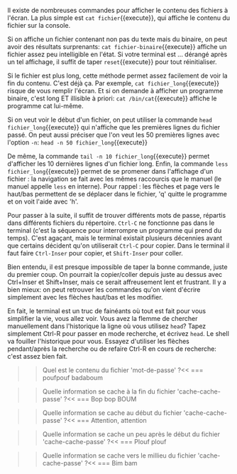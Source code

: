 Il existe de nombreuses commandes pour afficher le contenu des
fichiers à l'écran. La plus simple est ```cat fichier```{{execute}},
qui affiche le contenu du fichier sur la console. 

Si on affiche un fichier contenant non pas du texte mais du binaire,
on peut avoir des résultats surprenants: 
```cat fichier-binaire```{{execute}} affiche un fichier assez peu
intelligible en l'état. Si votre terminal est ... dérangé après un tel
affichage, il suffit de taper ```reset```{{execute}} pour tout
réinitialiser. 

Si le fichier est plus long, cette méthode permet assez facilement de
voir la fin du contenu. C'est déjà ça. Par exemple, 
```cat fichier_long```{{execute}} risque de vous remplir l'écran. Et
si on demande à afficher un programme binaire, c'est long ET illisible
à priori: ```cat /bin/cat```{{execute}} affiche le programme cat
lui-même. 

Si on veut voir le début d'un fichier, on peut utiliser la commande 
```head fichier_long```{{execute}} qui n'affiche que les premières
lignes du fichier passé. On peut aussi préciser que l'on veut les 50
premières lignes avec l'option ``-n``: ```head -n 50 fichier_long```{{execute}}

De même, la commande ```tail -n 10 fichier_long```{{execute}} permet
d'afficher les 10 dernières lignes d'un fichier long.
Enfin, la commande ```less fichier_long```{{execute}} permet
de se promener dans l'affichage d'un fichier : la navigation se fait avec
les mêmes raccourcis que le manuel (le manuel appelle ``less`` en interne).
Pour rappel : les flèches et page vers le haut/bas permettent de se déplacer
dans le fichier, 'q' quitte le programme et on voit l'aide avec 'h'.

Pour passer à la suite, il suffit de trouver différents mots de passe,
répartis dans différents fichiers du répertoire. ``Ctrl-C`` ne
fonctionne pas dans le terminal (c'est la séquence pour interrompre un
programme qui prend du temps). C'est agaçant, mais le terminal
existait plusieurs décennies avant que certains décident qu'on
utiliserait ``Ctrl-C`` pour copier. Dans le terminal il faut faire
``Ctrl-Inser`` pour copier, et ``Shift-Inser`` pour coller.

Bien entendu, il est presque impossible de taper la bonne commande,
juste du premier coup. On pourrait la copier/coller depuis juste au
dessus avec Ctrl+Inser et Shift+Inser, mais ce serait affreusement
lent et frustrant. Il y a bien mieux: on peut retrouver les commandes
qu'on vient d'écrire simplement avec les flèches haut/bas et les
modifier. 

En fait, le terminal est un truc de fainéants où tout est fait pour
vous simplifier la vie, vous allez voir. Vous avez la flemme de
chercher manuellement dans l'historique la ligne où vous utilisez
``head``? Tapez simplement Ctrl-R pour passer en mode recherche, et
écrivez ``head``. Le shell va fouiller l'historique pour vous. Essayez
d'utiliser les flèches pendant/après la recherche ou de refaire Ctrl-R
en cours de recherche: c'est assez bien fait.

>>Quel est le contenu du fichier 'mot-de-passe' ?<<
=== poufpouf badaboum

>>Quelle information se cache à la fin du fichier 'cache-cache-passe' ?<<
=== Bop bop BOUM

>>Quelle information se cache au début du fichier 'cache-cache-passe' ?<<
=== Attention, attention

>>Quelle information se cache un peu après le début du fichier 'cache-cache-passe' ?<<
=== Plouf plouf

>>Quelle information se cache vers le millieu du fichier 'cache-cache-passe' ?<<
=== Bim bam

